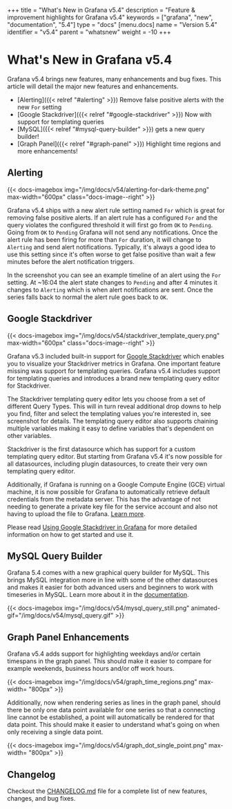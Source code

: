 +++
title = "What's New in Grafana v5.4"
description = "Feature & improvement highlights for Grafana v5.4"
keywords = ["grafana", "new", "documentation", "5.4"]
type = "docs"
[menu.docs]
name = "Version 5.4"
identifier = "v5.4"
parent = "whatsnew"
weight = -10
+++

# What's New in Grafana v5.4

Grafana v5.4 brings new features, many enhancements and bug fixes. This article will detail the major new features and enhancements.

- [Alerting]({{< relref "#alerting" >}}) Remove false positive alerts with the new `For` setting
- [Google Stackdriver]({{< relref "#google-stackdriver" >}}) Now with support for templating queries
- [MySQL]({{< relref "#mysql-query-builder" >}}) gets a new query builder!
- [Graph Panel]({{< relref "#graph-panel" >}}) Highlight time regions and more enhancements!

## Alerting

{{< docs-imagebox img="/img/docs/v54/alerting-for-dark-theme.png" max-width="600px" class="docs-image--right" >}}

Grafana v5.4 ships with a new alert rule setting named `For` which is great for removing false positive alerts. If an alert rule has a configured `For` and the query violates the configured threshold it will first go from `OK` to `Pending`. Going from `OK` to `Pending` Grafana will not send any notifications. Once the alert rule has been firing for more than `For` duration, it will change to `Alerting` and send alert notifications. Typically, it's always a good idea to use this setting since it's often worse to get false positive than wait a few minutes before the alert notification triggers.

In the screenshot you can see an example timeline of an alert using the `For` setting. At ~16:04 the alert state changes to `Pending` and after 4 minutes it changes to `Alerting` which is when alert notifications are sent. Once the series falls back to normal the alert rule goes back to `OK`.

<div class="clearfix"></div>

## Google Stackdriver

{{< docs-imagebox img="/img/docs/v54/stackdriver_template_query.png" max-width="600px" class="docs-image--right" >}}

Grafana v5.3 included built-in support for [Google Stackdriver](https://cloud.google.com/stackdriver/) which enables you to visualize your Stackdriver metrics in Grafana.
One important feature missing was support for templating queries. Grafana v5.4 includes support for templating queries and introduces a brand new templating query editor
for Stackdriver.

The Stackdriver templating query editor lets you choose from a set of different Query Types. This will in turn reveal additional drop downs to help you
find, filter and select the templating values you're interested in, see screenshot for details. The templating query editor also supports chaining multiple variables
making it easy to define variables that's dependent on other variables.

Stackdriver is the first datasource which has support for a custom templating query editor. But starting from Grafana v5.4 it's now possible for all datasources, including plugin datasources, to
create their very own templating query editor.

Additionally, if Grafana is running on a Google Compute Engine (GCE) virtual machine, it is now possible for Grafana to automatically retrieve default credentials from the metadata server.
This has the advantage of not needing to generate a private key file for the service account and also not having to upload the file to Grafana. [Learn more](/features/datasources/stackdriver/#using-gce-default-service-account).

Please read [Using Google Stackdriver in Grafana](/features/datasources/stackdriver/) for more detailed information on how to get started and use it.

<div class="clearfix"></div>

## MySQL Query Builder

Grafana 5.4 comes with a new graphical query builder for MySQL. This brings MySQL integration more in line with some of the other datasources and makes it easier for both advanced users and beginners to work with timeseries in MySQL. Learn more about it in the [documentation](/features/datasources/mysql/#query-editor).

{{< docs-imagebox img="/img/docs/v54/mysql_query_still.png" animated-gif="/img/docs/v54/mysql_query.gif" >}}

## Graph Panel Enhancements

Grafana v5.4 adds support for highlighting weekdays and/or certain timespans in the graph panel. This should make it easier to compare for example weekends, business hours and/or off work hours.

{{< docs-imagebox img="/img/docs/v54/graph_time_regions.png" max-width= "800px" >}}

Additionally, now when rendering series as lines in the graph panel, should there be only one data point available for one series so that a connecting line cannot be established, a point will
automatically be rendered for that data point. This should make it easier to understand what's going on when only receiving a single data point.

{{< docs-imagebox img="/img/docs/v54/graph_dot_single_point.png" max-width= "800px" >}}

## Changelog

Checkout the [CHANGELOG.md](https://github.com/grafana/grafana/blob/master/CHANGELOG.md) file for a complete list
of new features, changes, and bug fixes.
